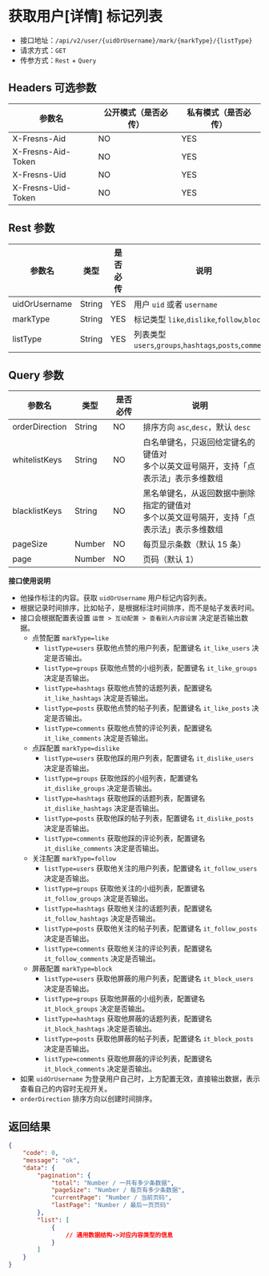 # 获取用户[详情] 标记列表

- 接口地址：`/api/v2/user/{uidOrUsername}/mark/{markType}/{listType}`
- 请求方式：`GET`
- 传参方式：`Rest` + `Query`

## Headers 可选参数

| 参数名 | 公开模式（是否必传） | 私有模式（是否必传） |
| --- | --- | --- |
| X-Fresns-Aid | NO | YES |
| X-Fresns-Aid-Token | NO | YES |
| X-Fresns-Uid | NO | YES |
| X-Fresns-Uid-Token | NO | YES |

## Rest 参数

| 参数名 | 类型 | 是否必传 | 说明 |
| --- | --- | --- | --- |
| uidOrUsername | String | YES | 用户 `uid` 或者 `username` |
| markType | String | YES | 标记类型 `like`,`dislike`,`follow`,`block` |
| listType | String | YES | 列表类型 `users`,`groups`,`hashtags`,`posts`,`comments` |

## Query 参数

| 参数名 | 类型 | 是否必传 | 说明 |
| --- | --- | --- | --- |
| orderDirection | String | NO | 排序方向 `asc`,`desc`，默认 `desc` |
| whitelistKeys | String | NO | 白名单键名，只返回给定键名的键值对<br>多个以英文逗号隔开，支持「点表示法」表示多维数组 |
| blacklistKeys | String | NO | 黑名单键名，从返回数据中删除指定的键值对<br>多个以英文逗号隔开，支持「点表示法」表示多维数组 |
| pageSize | Number | NO | 每页显示条数（默认 15 条） |
| page | Number | NO | 页码（默认 1） |

**接口使用说明**

- 他操作标注的内容。获取 `uidOrUsername` 用户标记内容列表。
- 根据记录时间排序，比如帖子，是根据标注时间排序，而不是帖子发表时间。
- 接口会根据配置表设置 `运营 > 互动配置 > 查看别人内容设置` 决定是否输出数据。
    - 点赞配置 `markType=like`
        - `listType=users` 获取他点赞的用户列表，配置键名 `it_like_users` 决定是否输出。
        - `listType=groups` 获取他点赞的小组列表，配置键名 `it_like_groups` 决定是否输出。
        - `listType=hashtags` 获取他点赞的话题列表，配置键名 `it_like_hashtags` 决定是否输出。
        - `listType=posts` 获取他点赞的帖子列表，配置键名 `it_like_posts` 决定是否输出。
        - `listType=comments` 获取他点赞的评论列表，配置键名 `it_like_comments` 决定是否输出。
    - 点踩配置 `markType=dislike`
        - `listType=users` 获取他踩的用户列表，配置键名 `it_dislike_users` 决定是否输出。
        - `listType=groups` 获取他踩的小组列表，配置键名 `it_dislike_groups` 决定是否输出。
        - `listType=hashtags` 获取他踩的话题列表，配置键名 `it_dislike_hashtags` 决定是否输出。
        - `listType=posts` 获取他踩的帖子列表，配置键名 `it_dislike_posts` 决定是否输出。
        - `listType=comments` 获取他踩的评论列表，配置键名 `it_dislike_comments` 决定是否输出。
    - 关注配置 `markType=follow`
        - `listType=users` 获取他关注的用户列表，配置键名 `it_follow_users` 决定是否输出。
        - `listType=groups` 获取他关注的小组列表，配置键名 `it_follow_groups` 决定是否输出。
        - `listType=hashtags` 获取他关注的话题列表，配置键名 `it_follow_hashtags` 决定是否输出。
        - `listType=posts` 获取他关注的帖子列表，配置键名 `it_follow_posts` 决定是否输出。
        - `listType=comments` 获取他关注的评论列表，配置键名 `it_follow_comments` 决定是否输出。
    - 屏蔽配置 `markType=block`
        - `listType=users` 获取他屏蔽的用户列表，配置键名 `it_block_users` 决定是否输出。
        - `listType=groups` 获取他屏蔽的小组列表，配置键名 `it_block_groups` 决定是否输出。
        - `listType=hashtags` 获取他屏蔽的话题列表，配置键名 `it_block_hashtags` 决定是否输出。
        - `listType=posts` 获取他屏蔽的帖子列表，配置键名 `it_block_posts` 决定是否输出。
        - `listType=comments` 获取他屏蔽的评论列表，配置键名 `it_block_comments` 决定是否输出。
- 如果 `uidOrUsername` 为登录用户自己时，上方配置无效，直接输出数据，表示查看自己的内容时无视开关。
- `orderDirection` 排序方向以创建时间排序。

## 返回结果

```json
{
    "code": 0,
    "message": "ok",
    "data": {
        "pagination": {
            "total": "Number / 一共有多少条数据",
            "pageSize": "Number / 每页有多少条数据",
            "currentPage": "Number / 当前页码",
            "lastPage": "Number / 最后一页页码"
        },
        "list": [
            {
                // 通用数据结构->对应内容类型的信息
            }
        ]
    }
}
```
